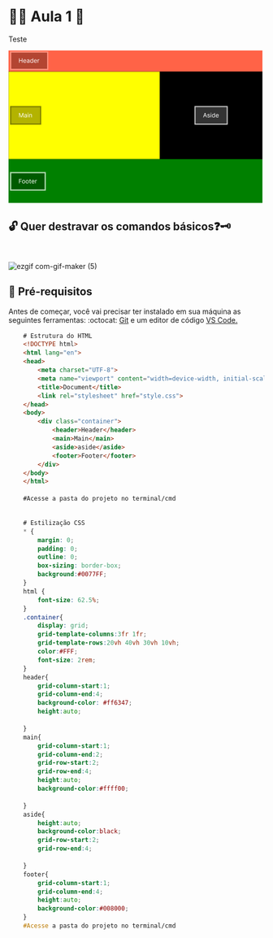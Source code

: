 #  :man_teacher: Aula 1 :lab_coat:

<p>Teste</p>

<img alt="container" src="./img/container.png">

## :unlock: Quer destravar os comandos básicos:question::old_key:
<br>

![ezgif com-gif-maker (5)](https://user-images.githubusercontent.com/78650091/220229632-d7f811a0-0762-4f6d-a3ea-81bdb561f1d3.gif)


## :mag_right:  Pré-requisitos

<p>Antes de começar, você vai precisar ter instalado em sua máquina as seguintes ferramentas: :octocat: <a href="https://git-scm.com/downloads">Git</a> e um editor de código <a href="https://code.visualstudio.com/download">VS Code.</a></p>

```html
    # Estrutura do HTML
    <!DOCTYPE html>
    <html lang="en">
    <head>
        <meta charset="UTF-8">
        <meta name="viewport" content="width=device-width, initial-scale=1.0">
        <title>Document</title>
        <link rel="stylesheet" href="style.css">
    </head>
    <body>
        <div class="container">
            <header>Header</header>
            <main>Main</main>
            <aside>aside</aside>
            <footer>Footer</footer>
        </div>
    </body>
    </html>
	
    #Acesse a pasta do projeto no terminal/cmd    
	
```

```css
    # Estilização CSS
    * {
        margin: 0;
        padding: 0;
        outline: 0;
        box-sizing: border-box;
        background:#0077FF;    
    }
    html {
        font-size: 62.5%;
    }
    .container{
        display: grid;    
        grid-template-columns:3fr 1fr;
        grid-template-rows:20vh 40vh 30vh 10vh;          
        color:#FFF;    
        font-size: 2rem;
    }
    header{
        grid-column-start:1;
        grid-column-end:4;
        background-color: #ff6347;
        height:auto;   
        
    }
    main{
        grid-column-start:1;
        grid-column-end:2;
        grid-row-start:2;
        grid-row-end:4;
        height:auto;    
        background-color:#ffff00;
        
    }
    aside{
        height:auto;
        background-color:black;    
        grid-row-start:2;
        grid-row-end:4;

    }
    footer{
        grid-column-start:1;
        grid-column-end:4;
        height:auto;
        background-color:#008000;
    }	
    #Acesse a pasta do projeto no terminal/cmd    	
```